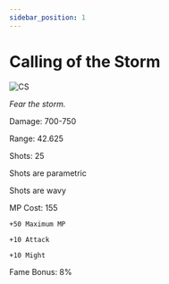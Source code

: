 ```yaml
---
sidebar_position: 1
---
```


# Calling of the Storm

![CS](https://vwiki.valorserver.com/api/item/picture/calling%20of%20the%20storm)

<i>Fear the storm.</i>

Damage: 700-750

Range: 42.625

Shots: 25

Shots are parametric 

Shots are wavy

MP Cost: 155

    +50 Maximum MP
    
    +10 Attack
    
    +10 Might

Fame Bonus: 8%
